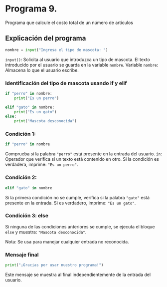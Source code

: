 # Programa 9. 
Programa que calcule el costo total de un número de articulos
## Explicación del programa 
```python
nombre = input("Ingresa el tipo de mascota: ")
```
`input()`: Solicita al usuario que introduzca un tipo de mascota. El texto introducido por el usuario se guarda en la variable `nombre`. Variable `nombre`: Almacena lo que el usuario escribe.

### Identificación del tipo de mascota usando if y elif
```python
if "perro" in nombre:
    print("Es un perro")

elif "gato" in nombre: 
    print("Es un gato")
else:
    print("Mascota desconocida")
```
### Condición 1: 
```python
if "perro" in nombre
```
Comprueba si la palabra `"perro"` está presente en la entrada del usuario. `in`: Operador que verifica si un texto está contenido en otro.
Si la condición es verdadera, imprime: `"Es un perro"`.

### Condición 2: 
```python
elif "gato" in nombre
```
Si la primera condición no se cumple, verifica si la palabra `"gato"` está presente en la entrada.
Si es verdadero, imprime: `"Es un gato"`.

### Condición 3: else
Si ninguna de las condiciones anteriores se cumple, se ejecuta el bloque `else` y muestra: `"Mascota desconocida"`.

Nota: Se usa para manejar cualquier entrada no reconocida.

### Mensaje final
```python
print("¡Gracias por usar nuestro programa!")
```
Este mensaje se muestra al final independientemente de la entrada del usuario.
